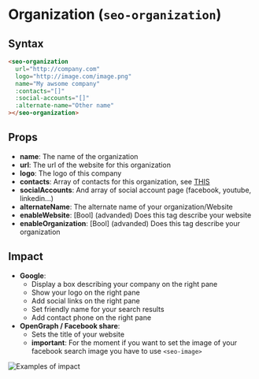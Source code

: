 # Organization (`seo-organization`)

## Syntax

```html
<seo-organization
  url="http://company.com"
  logo="http://image.com/image.png"
  name="My awsome company"
  :contacts="[]"
  :social-accounts="[]"
  :alternate-name="Other name"
></seo-organization>
```

## Props

- __name__: The name of the organization
- __url__: The url of the website for this organization
- __logo__: The logo of this company
- __contacts__: Array of contacts for this organization, see [THIS](https://developers.google.com/structured-data/customize/contact-points#company_phone_numbers#adding_structured_markup_to_your_site)
- __socialAccounts__: And array of social account page (facebook, youtube, linkedin...)
- __alternateName__: The alternate name of your organization/Website
- __enableWebsite__: [Bool] (advanded) Does this tag describe your website
- __enableOrganization__: [Bool] (advanded) Does this tag describe your organization

## Impact

- __Google__:
  - Display a box describing your company on the right pane
  - Show your logo on the right pane
  - Add social links on the right pane
  - Set friendly name for your search results
  - Add contact phone on the right pane
- __OpenGraph / Facebook share__:
  - Sets the title of your website
  - __important__: For the moment if you want to set the image of your facebook search image you have to use `<seo-image>`

![Examples of impact](https://developers.google.com/structured-data/images/customize-kg.png)
